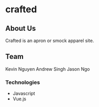 # crafted

## About Us
Crafted is an apron or smock apparel site. 

## Team
Kevin Nguyen
Andrew Singh
Jason Ngo


### Technologies
- Javascript
- Vue.js